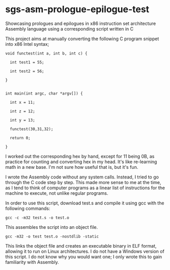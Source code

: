 # sgs-asm-prologue-epilogue-test
Showcasing prologues and epilogues in x86 instruction set architecture Assembly language using a corresponding script written in C

This project aims at manually converting the following C program snippet into x86 Intel syntax;

    void functest(int a, int b, int c) {
  
      int test1 = 55;
    
      int test2 = 56;
  
    }
  
  
    int main(int argc, char *argv[]) {
  
      int x = 11;

      int z = 12;

      int y = 13;
    
      functest(30,31,32);
    
      return 0;
    
    }

I worked out the corresponding hex by hand, except for 11 being 0B, as practice for counting and converting hex in my head. It's like re-learning math in a new base. I'm not sure how useful that is, but it's fun.

I wrote the Assembly code without any system calls. Instead, I tried to go through the C code step by step.
This made more sense to me at the time, as I tend to think of computer programs as a linear list of instructions for the machine to execute, not unlike regular programs.

In order to use this script, download test.s and compile it using gcc with the following commands:

`gcc -c -m32 test.s -o test.o`

This assembles the script into an object file.

`gcc -m32 -o test test.o -nostdlib -static`

This links the object file and creates an executable binary in ELF format, allowing it to run on Linux architectures. I do not have a Windows version of this script. I do not know why you would want one; I only wrote this to gain familiarity with Assembly.
